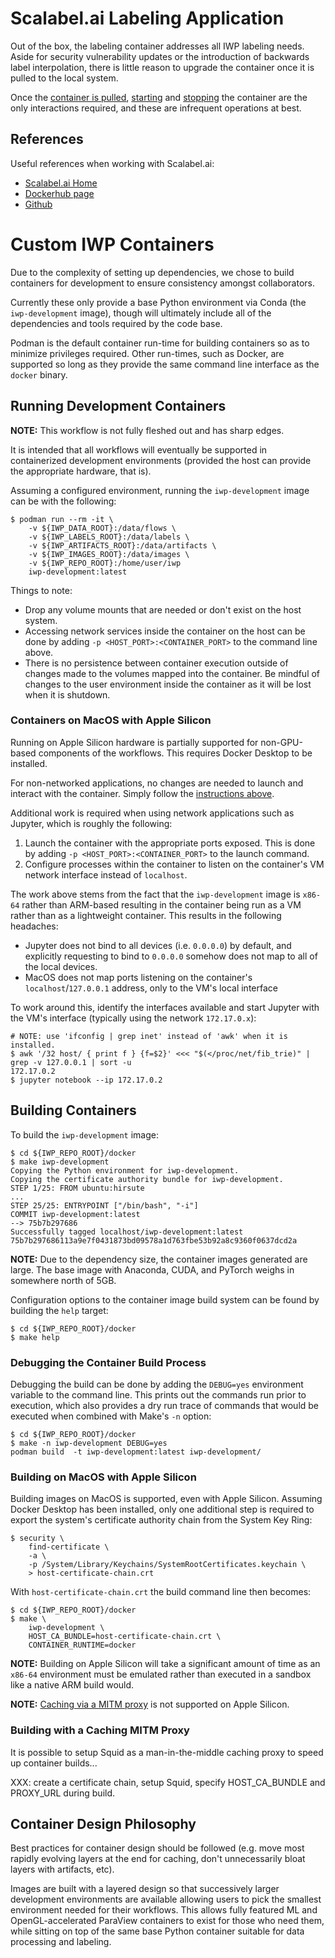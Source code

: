 # Scalabel.ai Labeling Application

Out of the box, the labeling container addresses all IWP labeling needs.
Aside for security vulnerability updates or the introduction of backwards
label interpolation, there is little reason to upgrade the container once
it is pulled to the local system.

Once the [container is pulled](setup.md#scalabelai-container-image),
[starting](use-cases-reference.md#starting-the-scalabelai-container)
and [stopping](use-cases-reference.md#stopping-the-scalabelai-container)
the container are the only interactions required, and these are infrequent
operations at best.

## References

Useful references when working with Scalabel.ai:
- [Scalabel.ai Home](https://www.scalabel.ai/)
- [Dockerhub page](https://hub.docker.com/r/scalabel/www)
- [Github](https://github.com/scalabel/scalabel)

# Custom IWP Containers

Due to the complexity of setting up dependencies, we chose to build containers
for development to ensure consistency amongst collaborators.

Currently these only provide a base Python environment via Conda (the
`iwp-development` image), though will ultimately include all of the dependencies
and tools required by the code base.

Podman is the default container run-time for building containers so as to
minimize privileges required.  Other run-times, such as Docker, are supported so
long as they provide the same command line interface as the `docker` binary.

## Running Development Containers

**NOTE:** This workflow is not fully fleshed out and has sharp edges.

It is intended that all workflows will eventually be supported in containerized
development environments (provided the host can provide the appropriate
hardware, that is).

Assuming a configured environment, running the `iwp-development` image can be
with the following:

```shell
$ podman run --rm -it \
    -v ${IWP_DATA_ROOT}:/data/flows \
    -v ${IWP_LABELS_ROOT}:/data/labels \
    -v ${IWP_ARTIFACTS_ROOT}:/data/artifacts \
    -v ${IWP_IMAGES_ROOT}:/data/images \
    -v ${IWP_REPO_ROOT}:/home/user/iwp
    iwp-development:latest
```

Things to note:
- Drop any volume mounts that are needed or don't exist on the host system.
- Accessing network services inside the container on the host can be done by
  adding `-p <HOST_PORT>:<CONTAINER_PORT>` to the command line above.
- There is no persistence between container execution outside of changes made
  to the volumes mapped into the container.  Be mindful of changes to the user
  environment inside the container as it will be lost when it is shutdown.

### Containers on MacOS with Apple Silicon

Running on Apple Silicon hardware is partially supported for non-GPU-based
components of the workflows.  This requires Docker Desktop to be installed.

For non-networked applications, no changes are needed to launch and interact
with the container.  Simply follow
the [instructions above](#running-development-containers).

Additional work is required when using network applications such as Jupyter,
which is roughly the following:

1. Launch the container with the appropriate ports exposed.  This is done by
   adding `-p <HOST_PORT>:<CONTAINER_PORT>` to the launch command.
2. Configure processes within the container to listen on the container's
   VM network interface instead of `localhost`.

The work above stems from the fact that the `iwp-development` image is `x86-64`
rather than ARM-based resulting in the container being run as a VM rather than
as a lightweight container.  This results in the following headaches:

- Jupyter does not bind to all devices (i.e. `0.0.0.0`) by default, and
  explicitly requesting to bind to `0.0.0.0` somehow does not map to all of the
  local devices.
- MacOS does not map ports listening on the container's `localhost`/`127.0.0.1`
  address, only to the VM's local interface

To work around this, identify the interfaces available and start Jupyter with
the VM's interface (typically using the network `172.17.0.x`):

```shell
# NOTE: use 'ifconfig | grep inet' instead of 'awk' when it is installed.
$ awk '/32 host/ { print f } {f=$2}' <<< "$(</proc/net/fib_trie)" | grep -v 127.0.0.1 | sort -u
172.17.0.2
$ jupyter notebook --ip 172.17.0.2
```

## Building Containers

To build the `iwp-development` image:

```shell
$ cd ${IWP_REPO_ROOT}/docker
$ make iwp-development
Copying the Python environment for iwp-development.
Copying the certificate authority bundle for iwp-development.
STEP 1/25: FROM ubuntu:hirsute
...
STEP 25/25: ENTRYPOINT ["/bin/bash", "-i"]
COMMIT iwp-development:latest
--> 75b7b297686
Successfully tagged localhost/iwp-development:latest
75b7b297686113a9e7f0431873bd09578a1d763fbe53b92a8c9360f0637dcd2a
```

**NOTE:** Due to the dependency size, the container images generated are large.
The base image with Anaconda, CUDA, and PyTorch weighs in somewhere north of
5GB.

Configuration options to the container image build system can be found by
building the `help` target:

```shell
$ cd ${IWP_REPO_ROOT}/docker
$ make help
```

### Debugging the Container Build Process

Debugging the build can be done by adding the `DEBUG=yes` environment variable
to the command line.  This prints out the commands run prior to execution,
which also provides a dry run trace of commands that would be executed when
combined with Make's `-n` option:

```shell
$ cd ${IWP_REPO_ROOT}/docker
$ make -n iwp-development DEBUG=yes
podman build  -t iwp-development:latest iwp-development/
```

### Building on MacOS with Apple Silicon

Building images on MacOS is supported, even with Apple Silicon.  Assuming Docker
Desktop has been installed, only one additional step is required to export the
system's certificate authority chain from the System Key Ring:

```shell
$ security \
    find-certificate \
    -a \
    -p /System/Library/Keychains/SystemRootCertificates.keychain \
    > host-certificate-chain.crt
```

With `host-certificate-chain.crt` the build command line then becomes:

```shell
$ cd ${IWP_REPO_ROOT}/docker
$ make \
    iwp-development \
    HOST_CA_BUNDLE=host-certificate-chain.crt \
    CONTAINER_RUNTIME=docker
```

**NOTE:** Building on Apple Silicon will take a significant amount of time as an
`x86-64` environment must be emulated rather than executed in a sandbox like a
native ARM build would.

**NOTE:** [Caching via a MITM proxy](#building-with-a-caching-mitm-proxy) is not
supported on Apple Silicon.


### Building with a Caching MITM Proxy

It is possible to setup Squid as a man-in-the-middle caching proxy to speed up
container builds...

XXX: create a certificate chain, setup Squid, specify HOST_CA_BUNDLE and
     PROXY_URL during build.

## Container Design Philosophy

Best practices for container design should be followed (e.g. move most rapidly
evolving layers at the end for caching, don't unnecessarily bloat layers with
artifacts, etc).

Images are built with a layered design so that successively larger development
environments are available allowing users to pick the smallest environment
needed for their workflows.  This allows fully featured ML and
OpenGL-accelerated ParaView containers to exist for those who need them, while
sitting on top of the same base Python container suitable for data processing
and labeling.

